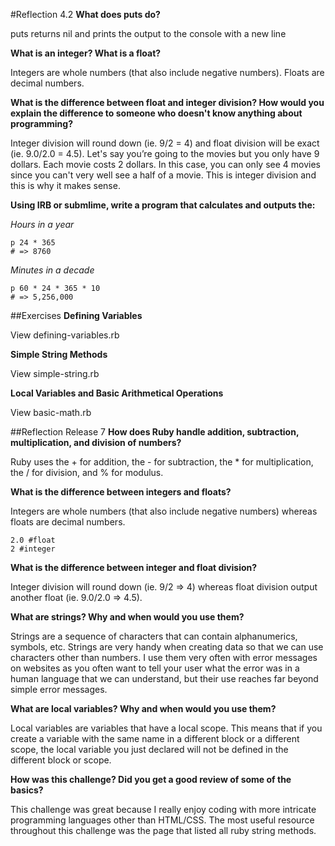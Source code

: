 #Reflection 4.2
**What does puts do?**

puts returns nil and prints the output to the console with a new line

**What is an integer? What is a float?**

Integers are whole numbers (that also include negative numbers). Floats are decimal numbers.

**What is the difference between float and integer division? How would you explain the difference to someone who doesn't know anything about programming?**

Integer division will round down (ie. 9/2 = 4) and float division will be exact (ie. 9.0/2.0 = 4.5). 
Let's say you’re going to the movies but you only have 9 dollars. Each movie costs 2 
dollars. In this case, you can only see 4 movies since you can't very well see a half 
of a movie. This is integer division and this is why it makes sense.

**Using IRB or submlime, write a program that calculates and outputs the:**

*Hours in a year*

```
p 24 * 365
# => 8760
```

*Minutes in a decade*

```
p 60 * 24 * 365 * 10
# => 5,256,000
```

##Exercises
**Defining Variables**

View defining-variables.rb

**Simple String Methods**

View simple-string.rb

**Local Variables and Basic Arithmetical Operations**

View basic-math.rb

##Reflection Release 7
**How does Ruby handle addition, subtraction, multiplication, and division of numbers?**

Ruby uses the + for addition, the - for subtraction, the * for multiplication, the / for division, and % for modulus.

**What is the difference between integers and floats?**

Integers are whole numbers (that also include negative numbers) whereas floats are decimal numbers.

```
2.0 #float
2 #integer
``` 

**What is the difference between integer and float division?**

Integer division will round down (ie. 9/2 => 4) whereas float division output another float (ie. 9.0/2.0 => 4.5).

**What are strings? Why and when would you use them?**

Strings are a sequence of characters that can contain alphanumerics, symbols, etc. 
Strings are very handy when creating data so that we can use characters other than numbers. 
I use them very often with error messages on websites as you often want to tell your user 
what the error was in a human language that we can understand, but their use reaches far beyond 
simple error messages.

**What are local variables? Why and when would you use them?**

Local variables are variables that have a local scope. This means that if you create a 
variable with the same name in a different block or a different scope, the local variable 
you just declared will not be defined in the different block or scope.

**How was this challenge? Did you get a good review of some of the basics?**

This challenge was great because I really enjoy coding with more intricate programming languages 
other than HTML/CSS. The most useful resource throughout this challenge was the page that listed 
all ruby string methods.